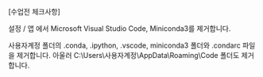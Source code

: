 [수업전 체크사항]

설정 / 앱 에서 Microsoft Visual Studio Code, Miniconda3를 제거합니다.

사용자계정 폴더의 .conda, .ipython, .vscode, miniconda3 폴더와 .condarc 파일을 제거합니다. 아울러 C:\Users\사용자계정\AppData\Roaming\Code 폴더도 제거합니다.